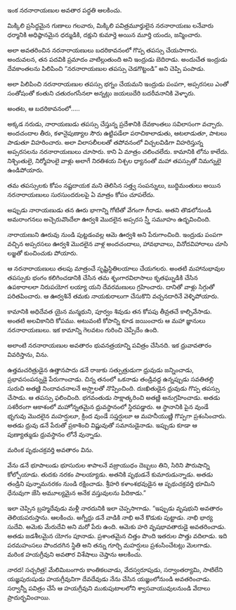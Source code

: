 ﻿ఇంక నరనారాయణుల అవతార పద్ధతి ఆలకించు. 

మిక్కిలి ప్రసిద్ధమైన గుణాలు గలవారు, మిక్కిలి పవిత్రమూర్తులైన నరనారాయణు లనేవారు ధర్మానికి అధిష్ఠానమైన ధర్ముడికి, దక్షుని కుమార్తె అయిన మూర్తి యందు, జన్మించారు. 

అలా అవతరించిన నరనారాయణులు బదరికావనంలో గొప్ప తపస్సు చేయసాగారు. అందువలన, తన పదవికి ప్రమాదం వాటిల్లుతుంది అని ఇంద్రుడు బెదిరాడు. అందుచేత ఇంద్రుడు దేవకాంతలను పిలిపించి “నరనారాయణుల తపస్సు చెడగొట్టండి” అని చెప్పి పంపాడు. 

అలా పిలిపించి నరనారాయణుల తపస్సు భగ్నం చేయమని ఇంద్రుడు పంపగా, అప్సరసలు ఎంతో సంతోషంతో కంతుని చతురంగసేనలా అన్నట్లు జయలుదేరి బదరీవనానికి వెళ్ళారు. 

అంతట, ఆ బదరికావనంలో..... 

అక్కడ నరుడు, నారాయణుడు తపస్సు చేస్తున్న ప్రదేశానికి దేవకాంతలు సవిలాసంగా వచ్చారు. అందచందాల తీరు, కళానైపుణ్యాల సౌరు ఉట్టిపడేలా పరాచికాలాడుతు, ఆటలాడుతూ, పాటలు పాడుతూ విహరించారు. అలా విలాసలీలలతో తపోవనంలో విచ్చలవిడిగా విహరిస్తున్న అప్సరసలను నరనారాయణులు చూసారు. కాని ఏ మాత్రం చలించలేదు. కామానికి లోను కాలేదు. నిశ్చింతులై, నిర్మోహులై వాళ్లు అలాగే నిరతిశయ నిశ్చల ధ్యానంతో మహా తపస్సుతో నిమగ్నులై ఉండిపోయారు. 

తమ తపస్సులకు కోపం నష్టదాయక మని తెలిసిన సత్త్వ సంపన్నులు, బుద్ధిమంతులు అయిన నరనారాయణులు సురసుందరులపై ఏ మాత్రం కోపం చూపలేదు. 

అప్పుడు నారాయణుడు తన ఊరు భాగాన్ని గోటితో వేగంగా గీరాడు. అతని తొడలోనుండి అమరాంగనలు అచ్చెరువొందేలా ఊర్వశి మొదలైన అప్సరస స్ర్తీ సమూహం ఉద్భవించింది. 

నారాయణుని ఊరువు నుండి పుట్టడంవల్ల ఆమె ఊర్వశి అని పేరుగాంచింది. ఇంద్రుడు పంపగా వచ్చిన అప్సరసలు ఊర్వశి మొదలైన వాళ్ల అందచందాలు, హావభావాలు, వినోదవిహారాలు చూసి లజ్జతో కుంచించుకు పోయారు. 

ఆ నరనారాయణులు తలపు మాత్రంచే సృష్టిస్థితిలయాలు చేయగలరు. అంతటి మహానుభావుల తపస్సుకు భంగం కలిగించడానికి చేసిన తమ శృంగారవిలాసాలు కృతఘ్నుడికి చేసిన ఉపకారాలలా నిరుపయోగ లయ్యా యని దేవరమణులు గ్రహించారు. దానితో వాళ్లు సిగ్గుతో పరితపించారు. ఆ ఊర్వశినే తమకు నాయకురాలుగా చేసుకొని వచ్చనదారినే వెళ్ళిపోయారు. 

కామానికి అధిదేవత యైన మన్మథుని, పూర్వం శివుడు తన కోపపు తీవ్రతచే కాల్చివేసాడు. అంతటి అలవికానిది కోపము. అటువంటి కోపాన్ని కూడ జయించారు ఆ మహా జ్ఞానులు నరనారాయణులు. ఇక కామాన్ని గెలవటం గురించి చెప్పేదేం ఉంది. 

అలాంటి నరనారాయణుల అవతారం భువనత్రయాన్ని పవిత్రం చేసినది. ఇక ధ్రువావతారం వివరిస్తాను, విను. 

ఉత్తమచరిత్రుడైన ఉత్తానపాదు డనే రాజుకు సత్పుత్రుడుగా ధ్రువుడు జన్నించాడు, ప్రభావసంపన్నుడై పేరుగాంచాడు. చిన్న తనంలో ఒకనాడు తండ్రివద్ద ఉన్నప్పుడు సవతితల్లి సురుచి అతణ్ణి నిందావచనాలనే అస్ర్తాలతో నొప్పించింది. దుఃఖితుడైన ధ్రువుడు గొప్ప తపస్సు చేసాడు. ఆ తపస్సు ఫలించింది. భగవంతుడు సాక్షాత్కరించి అతణ్ణి అనుగ్రహించాడు. అతడు సశరీరంగా ఆకాశంలో మహోన్నతమైన ధ్రువస్థానంలో స్థిరపడ్డారు. ఆ స్థానానికి పైన వుండే భృగువు మొదలైన మహర్షులూ, క్రింద వుండే సప్తర్షులూ ఆ మహనీయుణ్ణి గొప్పగా ప్రశంసించారు. అతడు ధ్రువు డనే పేరుతో ప్రకాశించి విష్ణువుతో సమానుడైనాడు. ఇప్పుడు కూడా ఆ పుణ్యాత్ముడు ధ్రువస్థానం లోనే వున్నాడు. 

మరింక పృథుచక్రవర్తి అవతారం విను. 

వేను డనే భూపాలుడు భూసురుల శాపాలనే వజ్రాయుధం దెబ్బలు తిని, సిరిని పౌరుషాన్ని కోల్పోయాడు. తుదకు నరకం పాలయ్యాడు. అతనికి పృథుడనే కుమారుడున్నాడు. అతడు తండ్రిని పున్నామనరకం నుండి రక్షించాడు. శ్రీహరి కళాంశభవుడైన ఆ పృథుచక్రవర్తి భూమిని ధేనువుగా జేసి అమూల్యమైన అనేక వస్తువులను పిదికాడు.” 

ఇలా చెప్పిన బ్రహ్మదేవుడు మళ్లీ నారదునికి ఇలా చెప్పసాగాడు. “ఇప్పుడు వృషభుని అవతారం తెలియపరుస్తాను. ఆలకించు. అగ్నీధ్రు డనే వాడికి నాభి అనే కొడుకు పుట్టాడు. నాభి భార్య సుదేవి. అమెకు మేరుదేవి అని మరో పేరు ఉంది. ఆమెకు హరి వృషభావతారుడై అవతరించాడు. అతడు జడశీలమైన యోగం పూనాడు. ప్రశాంతమైన చిత్తం పొంది ఇతరుల పొత్తు వదిలాడు. ఇది పరమహంసలు పొందదగిన స్థితి అని తన్ను గూర్చి మహర్షులు ప్రశంసించేటట్లు మెలగాడు. మరింక హయగ్రీవుని అవతార విశేషాలు చెప్తాను ఆలకించు. 

నారద! సచ్చరిత్ర! మేలిమిబంగారు కాంతికలవాడు, వేదస్వరూపుడు, సర్వాంతర్యామి, సాటిలేని యజ్ఞపురుషుడు హయగ్రీవునిగా దేవదేవుడు నేను చేసిన యజ్ఞంలోనుండి అవతరించాడు. సర్వాన్నీ పవిత్రం చేసే ఆ హయగ్రీవుని ముకుపుటాలలోని శ్వాసవాయువులనుండి వేదాలు ప్రాదుర్భవించాయి. 

